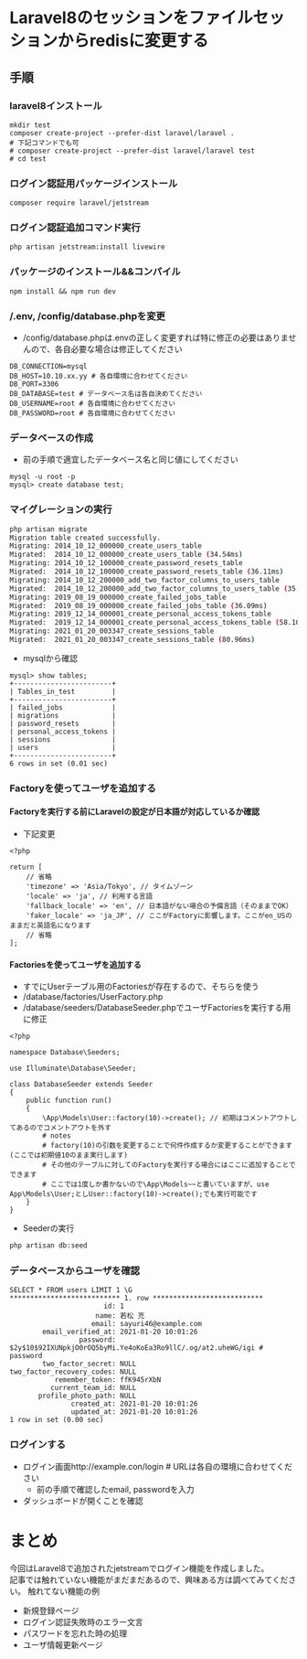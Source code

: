 # Laravel8のセッションをファイルセッションからredisに変更する
## 手順
### laravel8インストール
```
mkdir test
composer create-project --prefer-dist laravel/laravel .
# 下記コマンドでも可
# composer create-project --prefer-dist laravel/laravel test
# cd test
```
### ログイン認証用パッケージインストール
```
composer require laravel/jetstream
```
### ログイン認証追加コマンド実行
```
php artisan jetstream:install livewire
```
### パッケージのインストール&&コンパイル
```
npm install && npm run dev
```
### /.env, /config/database.phpを変更
- /config/database.phpは.envの正しく変更すれば特に修正の必要はありませんので、各自必要な場合は修正してください
```env:/.env
DB_CONNECTION=mysql
DB_HOST=10.10.xx.yy # 各自環境に合わせてください
DB_PORT=3306 
DB_DATABASE=test # データベース名は各自決めてください
DB_USERNAME=root # 各自環境に合わせてください
DB_PASSWORD=root # 各自環境に合わせてください
```
### データベースの作成
- 前の手順で適宜したデータベース名と同じ値にしてください
```
mysql -u root -p
mysql> create database test;
```
### マイグレーションの実行
```sh
php artisan migrate
Migration table created successfully.
Migrating: 2014_10_12_000000_create_users_table
Migrated:  2014_10_12_000000_create_users_table (34.54ms)
Migrating: 2014_10_12_100000_create_password_resets_table
Migrated:  2014_10_12_100000_create_password_resets_table (36.11ms)
Migrating: 2014_10_12_200000_add_two_factor_columns_to_users_table
Migrated:  2014_10_12_200000_add_two_factor_columns_to_users_table (35.28ms)
Migrating: 2019_08_19_000000_create_failed_jobs_table
Migrated:  2019_08_19_000000_create_failed_jobs_table (36.09ms)
Migrating: 2019_12_14_000001_create_personal_access_tokens_table
Migrated:  2019_12_14_000001_create_personal_access_tokens_table (58.10ms)
Migrating: 2021_01_20_003347_create_sessions_table
Migrated:  2021_01_20_003347_create_sessions_table (80.96ms)
```
- mysqlから確認
```mysql
mysql> show tables;
+------------------------+
| Tables_in_test         |
+------------------------+
| failed_jobs            |
| migrations             |
| password_resets        |
| personal_access_tokens |
| sessions               |
| users                  |
+------------------------+
6 rows in set (0.01 sec)
```

### Factoryを使ってユーザを追加する
#### Factoryを実行する前にLaravelの設定が日本語が対応しているか確認
- 下記変更
```php:/config/app.php
<?php

return [
    // 省略
    'timezone' => 'Asia/Tokyo', // タイムゾーン
    'locale' => 'ja', // 利用する言語
    'fallback_locale' => 'en', // 日本語がない場合の予備言語（そのままでOK）
    'faker_locale' => 'ja_JP', // ここがFactoryに影響します。ここがen_USのままだと英語名になります
    // 省略
];
```
#### Factoriesを使ってユーザを追加する
  - すでにUserテーブル用のFactoriesが存在するので、そちらを使う
  - /database/factories/UserFactory.php
- /database/seeders/DatabaseSeeder.phpでユーザFactoriesを実行する用に修正
```php:/database/seeders/DatabaseSeeder.php
<?php

namespace Database\Seeders;

use Illuminate\Database\Seeder;

class DatabaseSeeder extends Seeder
{
    public function run()
    {
        \App\Models\User::factory(10)->create(); // 初期はコメントアウトしてあるのでコメントアウトを外す
        # notes
        # factory(10)の引数を変更することで何件作成するか変更することができます(ここでは初期値10のまま実行します)
        # その他のテーブルに対してのFactoryを実行する場合にはここに追加することでできます
        # ここでは1度しか書かないので\App\Models~~と書いていますが、use App\Models\User;としUser::factory(10)->create();でも実行可能です
    }
}
```
- Seederの実行
```sh
php artisan db:seed
```
### データベースからユーザを確認
```
SELECT * FROM users LIMIT 1 \G
*************************** 1. row ***************************
                       id: 1
                     name: 若松 充
                    email: sayuri46@example.com
        email_verified_at: 2021-01-20 10:01:26
                 password: $2y$10$92IXUNpkjO0rOQ5byMi.Ye4oKoEa3Ro9llC/.og/at2.uheWG/igi # password
        two_factor_secret: NULL
two_factor_recovery_codes: NULL
           remember_token: ffK945rXbN
          current_team_id: NULL
       profile_photo_path: NULL
               created_at: 2021-01-20 10:01:26
               updated_at: 2021-01-20 10:01:26
1 row in set (0.00 sec)
```

### ログインする
- ログイン画面http://example.con/login # URLは各自の環境に合わせてください
  - 前の手順で確認したemail, passwordを入力
- ダッシュボードが開くことを確認


# まとめ
今回はLaravel8で追加されたjetstreamでログイン機能を作成しました。  
記事では触れていない機能がまだまだあるので、興味ある方は調べてみてください。
触れてない機能の例
- 新規登録ページ
- ログイン認証失敗時のエラー文言
- パスワードを忘れた時の処理
- ユーザ情報更新ページ
